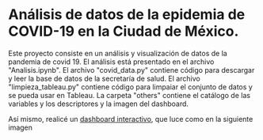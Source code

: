# Análisis de datos de la epidemia de COVID-19 en la Ciudad de México.

Este proyecto consiste en un análisis y visualización de datos de la pandemia de covid 19. El análisis está presentado en el archivo "Analisis.ipynb". El archivo "covid_data.py" contiene código para descargar y leer la base de datos de la secretaría de salud. El archivo "limpieza_tableau.py" contiene código para limpaiar el conjunto de datos y se pueda usar en Tableau. La carpeta "others" contiene el catálogo de las variables y los descriptores y la imagen del dashboard.

Así mismo, realicé un [dashboard interactivo](https://public.tableau.com/views/covid19MX/Covid19enMxico?:language=es-ES&:display_count=n&:origin=viz_share_link), que luce como en la siguiente imagen
